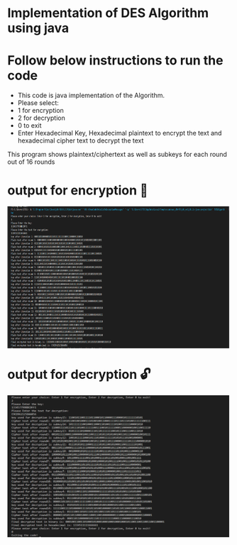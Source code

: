 # Implementation of DES Algorithm using java

# Follow below instructions to run the code
- This code is java implementation of the Algorithm.
- Please select:
- 1 for encryption
- 2 for decryption
- 0 to exit
- Enter Hexadecimal Key, Hexadecimal plaintext to encrypt the text and hexadecimal cipher text to decrypt the text

This program shows plaintext/ciphertext as well as subkeys for each round out of 16 rounds

# output for encryption 🔐 

<img align="center" alt="GIF" src="https://github.com/AyuDwi1996/DES-Algorithm-JAVA/blob/main/OutputEncryption.PNG" width="500" height="320" />

# output for decryption 🔓

<img align="center" alt="GIF" src="https://github.com/AyuDwi1996/DES-Algorithm-JAVA/blob/main/OutputDecryption.PNG" width="500" height="320" />
